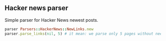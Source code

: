 ## Hacker news parser

Simple parser for Hacker News newest posts. 

``` ruby
parser Parsers::HackerNews::NewLinks.new
parser.parse_links(nil, 5) # it mean: we parse only 5 pages without needed id
```
